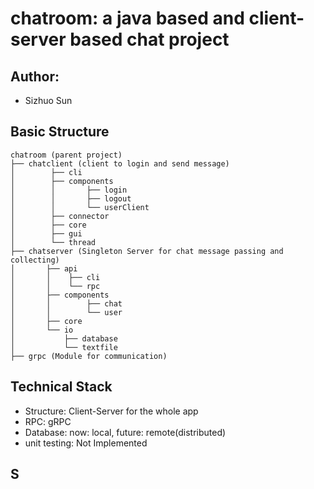 # chatroom: a java based and client-server based chat project

## Author:
- Sizhuo Sun

## Basic Structure
```plaintext
chatroom (parent project)
├── chatclient (client to login and send message)
│        ├── cli
│        ├── components
│        │       ├── login
│        │       ├── logout
│        │       └── userClient
│        ├── connector
│        ├── core
│        ├── gui
│        └── thread
├── chatserver (Singleton Server for chat message passing and collecting)
│       ├── api
│       │    ├── cli
│       │    └── rpc
│       ├── components
│       │        ├── chat
│       │        └── user
│       ├── core
│       └── io
│           ├── database
│           └── textfile
├── grpc (Module for communication)
```

## Technical Stack
- Structure: Client-Server for the whole app
- RPC: gRPC
- Database: now: local, future: remote(distributed)
- unit testing: Not Implemented

## S
